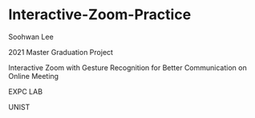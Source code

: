 # Interactive-Zoom-Practice

Soohwan Lee

2021 Master Graduation Project

Interactive Zoom with Gesture Recognition for Better Communication on Online Meeting

EXPC LAB

UNIST
